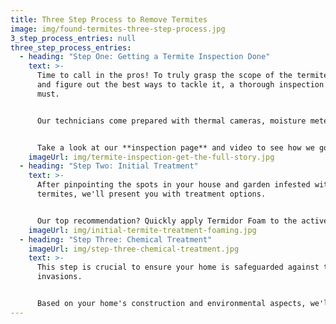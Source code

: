 ```yaml
---
title: Three Step Process to Remove Termites
image: img/found-termites-three-step-process.jpg
3_step_process_entries: null
three_step_process_entries:
  - heading: "Step One: Getting a Termite Inspection Done"
    text: >-
      Time to call in the pros! To truly grasp the scope of the termite problem
      and figure out the best ways to tackle it, a thorough inspection is a
      must.


      Our technicians come prepared with thermal cameras, moisture meters, and a range of other high-tech tools for detection. 


      Take a look at our **inspection page** and video to see how we go about examining your home for termites.
    imageUrl: img/termite-inspection-get-the-full-story.jpg
  - heading: "Step Two: Initial Treatment"
    text: >-
      After pinpointing the spots in your house and garden infested with live
      termites, we'll present you with treatment options.


      Our top recommendation? Quickly apply Termidor Foam to the active termite areas to stop them in their tracks.
    imageUrl: img/initial-termite-treatment-foaming.jpg
  - heading: "Step Three: Chemical Treatment"
    imageUrl: img/step-three-chemical-treatment.jpg
    text: >-
      This step is crucial to ensure your home is safeguarded against termite
      invasions.


      Based on your home's construction and environmental aspects, we'll suggest the most effective termite management system. Keep in mind, termites made their way in because there wasn't anything to block them before!
---
```

